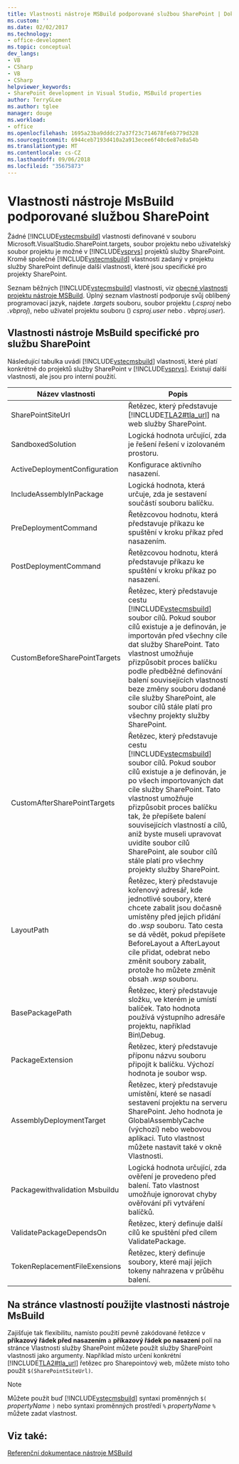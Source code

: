 ```yaml
---
title: Vlastnosti nástroje MSBuild podporované službou SharePoint | Dokumentace Microsoftu
ms.custom: ''
ms.date: 02/02/2017
ms.technology:
- office-development
ms.topic: conceptual
dev_langs:
- VB
- CSharp
- VB
- CSharp
helpviewer_keywords:
- SharePoint development in Visual Studio, MSBuild properties
author: TerryGLee
ms.author: tglee
manager: douge
ms.workload:
- office
ms.openlocfilehash: 1695a23ba9dddc27a37f23c714678fe6b779d328
ms.sourcegitcommit: 6944ceb7193d410a2a913ecee6f40c6e87e8a54b
ms.translationtype: MT
ms.contentlocale: cs-CZ
ms.lasthandoff: 09/06/2018
ms.locfileid: "35675873"
---
```

# <a name="msbuild-properties-supported-by-sharepoint"></a>Vlastnosti nástroje MsBuild podporované službou SharePoint
  Žádné [!INCLUDE[vstecmsbuild](../sharepoint/includes/vstecmsbuild-md.md)] vlastnosti definované v souboru Microsoft.VisualStudio.SharePoint.targets, soubor projektu nebo uživatelský soubor projektu je možné v [!INCLUDE[vsprvs](../sharepoint/includes/vsprvs-md.md)] projektů služby SharePoint. Kromě společné [!INCLUDE[vstecmsbuild](../sharepoint/includes/vstecmsbuild-md.md)] vlastnosti zadaný v projektu služby SharePoint definuje další vlastnosti, které jsou specifické pro projekty SharePoint.  
  
 Seznam běžných [!INCLUDE[vstecmsbuild](../sharepoint/includes/vstecmsbuild-md.md)] vlastnosti, viz [obecné vlastnosti projektu nástroje MSBuild](http://go.microsoft.com/fwlink/?LinkID=168687). Úplný seznam vlastností podporuje svůj oblíbený programovací jazyk, najdete *.targets* souboru, soubor projektu (*.csproj* nebo *.vbproj*), nebo uživatel projektu souboru () *csproj.user* nebo *. vbproj.user*).  
  
## <a name="msbuild-properties-specific-to-sharepoint"></a>Vlastnosti nástroje MsBuild specifické pro službu SharePoint
 Následující tabulka uvádí [!INCLUDE[vstecmsbuild](../sharepoint/includes/vstecmsbuild-md.md)] vlastnosti, které platí konkrétně do projektů služby SharePoint v [!INCLUDE[vsprvs](../sharepoint/includes/vsprvs-md.md)]. Existují další vlastnosti, ale jsou pro interní použití.  
  
|Název vlastnosti|Popis|  
|-------------------|-----------------|  
|SharePointSiteUrl|Řetězec, který představuje [!INCLUDE[TLA2#tla_url](../sharepoint/includes/tla2sharptla-url-md.md)] na web služby SharePoint.|  
|SandboxedSolution|Logická hodnota určující, zda je řešení řešení v izolovaném prostoru.|  
|ActiveDeploymentConfiguration|Konfigurace aktivního nasazení.|  
|IncludeAssemblyInPackage|Logická hodnota, která určuje, zda je sestavení součástí souboru balíčku.|  
|PreDeploymentCommand|Řetězcovou hodnotu, která představuje příkazu ke spuštění v kroku příkaz před nasazením.|  
|PostDeploymentCommand|Řetězcovou hodnotu, která představuje příkazu ke spuštění v kroku příkaz po nasazení.|  
|CustomBeforeSharePointTargets|Řetězec, který představuje cestu [!INCLUDE[vstecmsbuild](../sharepoint/includes/vstecmsbuild-md.md)] soubor cílů. Pokud soubor cílů existuje a je definován, je importován před všechny cíle dat služby SharePoint. Tato vlastnost umožňuje přizpůsobit proces balíčku podle předběžné definování balení souvisejících vlastností beze změny souboru dodané cíle služby SharePoint, ale soubor cílů stále platí pro všechny projekty služby SharePoint.|  
|CustomAfterSharePointTargets|Řetězec, který představuje cestu [!INCLUDE[vstecmsbuild](../sharepoint/includes/vstecmsbuild-md.md)] soubor cílů. Pokud soubor cílů existuje a je definován, je po všech importovaných dat cíle služby SharePoint. Tato vlastnost umožňuje přizpůsobit proces balíčku tak, že přepíšete balení souvisejících vlastností a cílů, aniž byste museli upravovat uvidíte soubor cílů SharePoint, ale soubor cílů stále platí pro všechny projekty služby SharePoint.|  
|LayoutPath|Řetězec, který představuje kořenový adresář, kde jednotlivé soubory, které chcete zabalit jsou dočasně umístěny před jejich přidání do *.wsp* souboru. Tato cesta se dá vědět, pokud přepíšete BeforeLayout a AfterLayout cíle přidat, odebrat nebo změnit soubory zabalit, protože ho můžete změnit obsah *.wsp* souboru.|  
|BasePackagePath|Řetězec, který představuje složku, ve kterém je umístí balíček. Tato hodnota používá výstupního adresáře projektu, například Bin\Debug.|  
|PackageExtension|Řetězec, který představuje příponu názvu souboru připojit k balíčku. Výchozí hodnota je soubor wsp.|  
|AssemblyDeploymentTarget|Řetězec, který představuje umístění, které se nasadí sestavení projektu na serveru SharePoint. Jeho hodnota je GlobalAssemblyCache (výchozí) nebo webovou aplikaci. Tuto vlastnost můžete nastavit také v okně Vlastnosti.|  
|Packagewithvalidation Msbuildu|Logická hodnota určující, zda ověření je provedeno před balení. Tato vlastnost umožňuje ignorovat chyby ověřování při vytváření balíčků.|  
|ValidatePackageDependsOn|Řetězec, který definuje další cílů ke spuštění před cílem ValidatePackage.|  
|TokenReplacementFileExensions|Řetězec, který definuje soubory, které mají jejich tokeny nahrazena v průběhu balení.|  
  
## <a name="use-msbuild-properties-in-the-properties-page"></a>Na stránce vlastností použijte vlastnosti nástroje MsBuild
 Zajišťuje tak flexibilitu, namísto použití pevně zakódované řetězce v **příkazový řádek před nasazením** a **příkazový řádek po nasazení** polí na stránce Vlastnosti služby SharePoint můžete použít služby SharePoint vlastnosti jako argumenty. Například místo určení konkrétní [!INCLUDE[TLA2#tla_url](../sharepoint/includes/tla2sharptla-url-md.md)] řetězec pro Sharepointový web, můžete místo toho použít `$(SharePointSiteUrl)`.  
  
> [!NOTE]  
>  Můžete použít buď [!INCLUDE[vstecmsbuild](../sharepoint/includes/vstecmsbuild-md.md)] syntaxi proměnných `$(` *propertyName* `)` nebo syntaxi proměnných prostředí `%` *propertyName* `%` můžete zadat vlastnost.  
  
## <a name="see-also"></a>Viz také:
 [Referenční dokumentace nástroje MSBuild](/visualstudio/msbuild/msbuild-reference)  
  